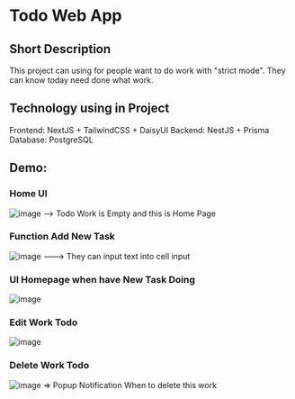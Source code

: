 # Todo Web App
## Short Description
This project can using for people want to do work with "strict mode". They can know today need done what work.
## Technology using in Project
Frontend: NextJS + TailwindCSS + DaisyUI
Backend: NestJS + Prisma 
Database: PostgreSQL
## Demo:
### Home UI
![image](https://github.com/quidev2505/TodoApp/assets/116015910/03994dd2-fd10-4836-ae9d-0c37235026b5)
--> Todo Work is Empty and this is Home Page
### Function Add New Task
![image](https://github.com/quidev2505/TodoApp/assets/116015910/f0a20798-252e-4811-8369-b485cfc64878)
---> They can input text into cell input
### UI Homepage when have New Task Doing
![image](https://github.com/quidev2505/TodoApp/assets/116015910/83ae6cda-286f-44ae-88c0-e553b0962102)
### Edit Work Todo
![image](https://github.com/quidev2505/TodoApp/assets/116015910/18941d51-4f13-4af2-a826-073c195af572)
### Delete Work Todo
![image](https://github.com/quidev2505/TodoApp/assets/116015910/3397c4d3-c3aa-4e42-9dca-4ed95e245ec0)
=> Popup Notification When to delete this work
